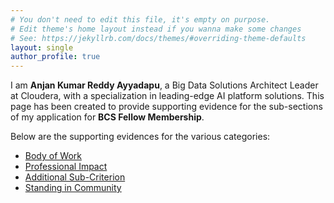 ```yaml
---
# You don't need to edit this file, it's empty on purpose.
# Edit theme's home layout instead if you wanna make some changes
# See: https://jekyllrb.com/docs/themes/#overriding-theme-defaults
layout: single
author_profile: true
---
```



I am **Anjan Kumar Reddy Ayyadapu**, a Big Data Solutions Architect Leader at Cloudera, with a specialization in leading-edge AI platform solutions. This page has been created to provide supporting evidence for the sub-sections of my application for **BCS Fellow Membership**.

Below are the supporting evidences for the various categories:

- [Body of Work][bodyofwork]
- [Professional Impact][professional]
- [Additional Sub-Criterion][sub]
- [Standing in Community][community]

[bodyofwork]: https://anjankumarayyadapu.github.io/BCS/BodyofWork/
[professional]: https://anjankumarayyadapu.github.io/BCS/ProfessionalImpact/
[sub]: https://anjankumarayyadapu.github.io/BCS/AdditionalSub-Criterion/
[community]: https://anjankumarayyadapu.github.io/BCS/StandinginCommunity/

